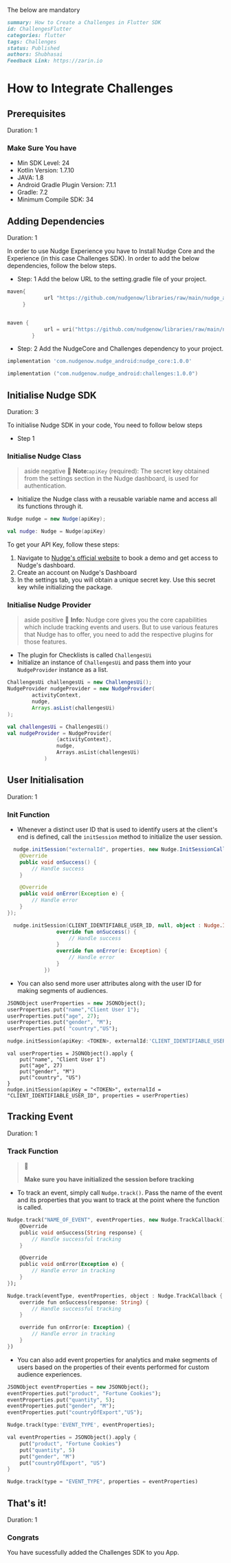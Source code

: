The below are mandatory
```markdown
summary: How to Create a Challenges in Flutter SDK
id: ChallengesFlutter
categories: flutter
tags: Challenges
status: Published
authors: Shubhasai
Feedback Link: https://zarin.io
```

# How to Integrate Challenges
<!-- ------------------------ -->
## Prerequisites 
Duration: 1

### Make Sure You have
- Min SDK Level: 24 
- Kotlin Version: 1.7.10 
- JAVA: 1.8 
- Android Gradle Plugin Version: 7.1.1
- Gradle: 7.2
- Minimum Compile SDK: 34

<!-- ------------------------ -->
## Adding Dependencies
Duration: 1

In order to use Nudge Experience you have to Install Nudge Core and the Experience (in this case Challenges SDK). In order to add the below dependencies, follow the below steps.
- Step: 1 Add the below URL to the setting.gradle file of your project.

```groovy
maven{
            url "https://github.com/nudgenow/libraries/raw/main/nudge_android/"
     }
```
```kotlin

maven {
            url = uri("https://github.com/nudgenow/libraries/raw/main/nudge_android/")
        }
```

- Step: 2 Add the NudgeCore and Challenges dependency to your project.

```groovy
implementation 'com.nudgenow.nudge_android:nudge_core:1.0.0'
```
```kotlin
implementation ("com.nudgenow.nudge_android:challenges:1.0.0")
```


<!-- ------------------------ -->
## Initialise Nudge SDK
Duration: 3

To initialise Nudge SDK in your code, You need to follow below steps
- Step 1
### Initialise Nudge Class
> aside negative
> 🚧 **Note:**`apiKey` (required): The secret key obtained from the settings section in the Nudge dashboard, is used for authentication.

- Initialize the Nudge class with a reusable variable name and access all its functions through it.
```java Java
Nudge nudge = new Nudge(apiKey);
```
```kotlin Kotlin
val nudge: Nudge = Nudge(apiKey)
```
To get your API Key, follow these steps:
1. Navigate to [Nudge's official website](https://www.nudgenow.com/) to book a demo and get access to Nudge's dashboard.
2. Create an account on Nudge's Dashboard
3. In the settings tab, you will obtain a unique secret key. Use this secret key while initializing the package.

### Initialise Nudge Provider
> aside positive
> 📘 **Info:** Nudge core gives you the core capabilities which include tracking events and users. But to use various features that Nudge has to offer, you need to add the respective plugins for those features.

- The plugin for Checklists is called `ChallengesUi`
- Initialize an instance of `ChallengesUi` and pass them into your `NudgeProvider` instance as a list.

```java Java
ChallengesUi challengesUi = new ChallengesUi();
NudgeProvider nudgeProvider = new NudgeProvider(
        activityContext,
        nudge,
        Arrays.asList(challengesUi)
);

```
```kotlin
val challengesUi = ChallengesUi()
val nudgeProvider = NudgeProvider(
                {activityContext},
                nudge,
                Arrays.asList(challengesUi)
            )
```

<!-- ------------------------ -->
## User Initialisation
Duration: 1
### Init Function
- Whenever a distinct user ID that is used to identify users at the client's end is defined, call the `initSession` method to initialize the user session.

```java Java
  nudge.initSession("externalId", properties, new Nudge.InitSessionCallback() {
    @Override
    public void onSuccess() {
        // Handle success
    }

    @Override
    public void onError(Exception e) {
        // Handle error
    }
});
```
```kotlin Kotlin
  nudge.initSession(CLIENT_IDENTIFIABLE_USER_ID, null, object : Nudge.InitSessionCallback {
                override fun onSuccess() {
                    // Handle success
                }
                override fun onError(e: Exception) {
                    // Handle error
                }
            })
```

- You can also send more user attributes along with the user ID for making segments of audiences.

```dart Java
JSONObject userProperties = new JSONObject();
userProperties.put("name","Client User 1");
userProperties.put("age", 27);
userProperties.put("gender", "M");
userProperties.put( "country","US");

nudge.initSession(apiKey: <TOKEN>, externalId:'CLIENT_IDENTIFIABLE_USER_ID',properties: userProperties);
```
```Text Kotlin
val userProperties = JSONObject().apply {
    put("name", "Client User 1")
    put("age", 27)
    put("gender", "M")
    put("country", "US")
}
nudge.initSession(apiKey = "<TOKEN>", externalId = "CLIENT_IDENTIFIABLE_USER_ID", properties = userProperties)
```
## Tracking Event
Duration: 1
### Track Function
> 🚧 
> 
> **Make sure you have initialized the session before tracking**

- To track an event, simply call `Nudge.track()`. Pass the name of the event and its properties that you want to track at the point where the function is called.

```dart Java
Nudge.track("NAME_OF_EVENT", eventProperties, new Nudge.TrackCallback() {
    @Override
    public void onSuccess(String response) {
        // Handle successful tracking
    }

    @Override
    public void onError(Exception e) {
        // Handle error in tracking
    }
});
```
```dart Kotlin
Nudge.track(eventType, eventProperties, object : Nudge.TrackCallback {
    override fun onSuccess(response: String) {
        // Handle successful tracking
    }

    override fun onError(e: Exception) {
        // Handle error in tracking
    }
})
```

- You can also add event properties for analytics and make segments of users based on the properties of their events performed for custom audience experiences.

```dart Java
JSONObject eventProperties = new JSONObject();
eventProperties.put("product", "Fortune Cookies");
eventProperties.put("quantity", 5);
eventProperties.put("gender", "M");
eventProperties.put("countryOfExport","US");

Nudge.track(type:'EVENT_TYPE', eventProperties);
```
```dart Kotlin
val eventProperties = JSONObject().apply {
    put("product", "Fortune Cookies")
    put("quantity", 5)
    put("gender", "M")
    put("countryOfExport", "US")
}

Nudge.track(type = "EVENT_TYPE", properties = eventProperties)
```

## That's it!
Duration: 1
### Congrats
You have sucessfully added the Challenges SDK to you App.